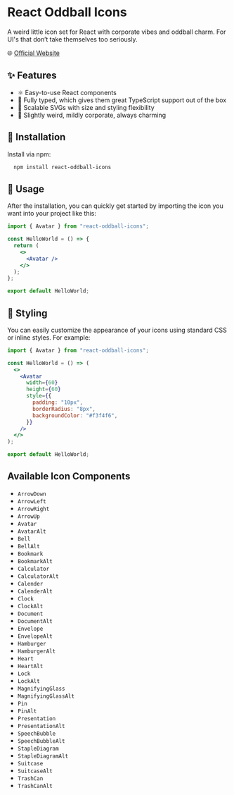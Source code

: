 # React Oddball Icons

A weird little icon set for React with corporate vibes and oddball charm. For UI's that don’t take themselves too seriously.

🌐 [Official Website](https://react-oddball-icons.vercel.app/)

## ✨ Features

- ⚛️ Easy-to-use React components
- 🎯 Fully typed, which gives them great TypeScript support out of the box
- 🎨 Scalable SVGs with size and styling flexibility
- 🧃 Slightly weird, mildly corporate, always charming

## 🚀 Installation

Install via npm:

```bash
  npm install react-oddball-icons
```

## 🧰 Usage

After the installation, you can quickly get started by importing the icon you want into your project like this:

```jsx
import { Avatar } from "react-oddball-icons";

const HelloWorld = () => {
  return (
    <>
      <Avatar />
    </>
  );
};

export default HelloWorld;
```

## 🎨 Styling

You can easily customize the appearance of your icons using standard CSS or inline styles. For example:

```jsx
import { Avatar } from "react-oddball-icons";

const HelloWorld = () => (
  <>
    <Avatar
      width={60}
      height={60}
      style={{
        padding: "10px",
        borderRadius: "8px",
        backgroundColor: "#f3f4f6",
      }}
    />
  </>
);

export default HelloWorld;
```

## Available Icon Components

- `ArrowDown`
- `ArrowLeft`
- `ArrowRight`
- `ArrowUp`
- `Avatar`
- `AvatarAlt`
- `Bell`
- `BellAlt`
- `Bookmark`
- `BookmarkAlt`
- `Calculator`
- `CalculatorAlt`
- `Calender`
- `CalenderAlt`
- `Clock`
- `ClockAlt`
- `Document`
- `DocumentAlt`
- `Envelope`
- `EnvelopeAlt`
- `Hamburger`
- `HamburgerAlt`
- `Heart`
- `HeartAlt`
- `Lock`
- `LockAlt`
- `MagnifyingGlass`
- `MagnifyingGlassAlt`
- `Pin`
- `PinAlt`
- `Presentation`
- `PresentationAlt`
- `SpeechBubble`
- `SpeechBubbleAlt`
- `StapleDiagram`
- `StapleDiagramAlt`
- `Suitcase`
- `SuitcaseAlt`
- `TrashCan`
- `TrashCanAlt`
